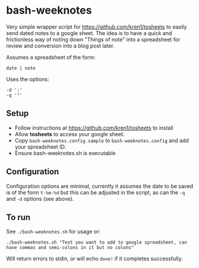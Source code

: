 # bash-weeknotes

Very simple wrapper script for https://github.com/kren1/tosheets to easily send dated notes to a google sheet. 
The idea is to have a quick and frictionless way of noting down "Things of note" into a spreadsheet for review 
and conversion into a blog post later.

Assumes a spreadsheet of the form:

`date | note`

Uses the options:

```
-d ':'
-q '"'
```

## Setup

* Follow instructions at https://github.com/kren1/tosheets to install
* Allow **tosheets** to access your google sheet.
* Copy `bash-weeknotes.config.sample` to `bash-weeknotes.config` and add your spreadsheet ID.
* Ensure bash-weeknotes.sh is executable

## Configuration

Configuration options are minimal, currently it assumes the date to be saved is of the form `Y-%m-%d` but this can be adjusted in
the script, as can the `-q` and `-d` options (see above).

## To run

See `./bash-weeknotes.sh` for usage or:

```
./bash-weeknotes.sh "Text you want to add to google spreadsheet, can have commas and semi-colons in it but no colons"
```

Will return errors to stdin, or will echo `done!` if it completes successfully.


